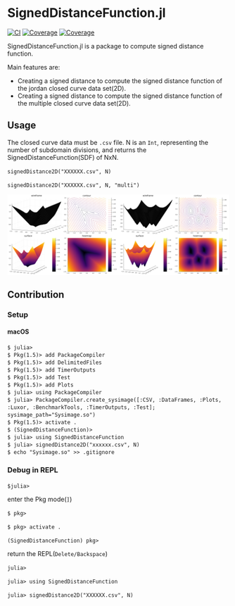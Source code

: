 # SignedDistanceFunction.jl

<!-- [![Build Status](https://app.travis-ci.com/jabelic/SignedDistanceFunction.jl.svg?branch=release)](https://app.travis-ci.com/jabelic/SignedDistanceFunction.jl) -->

[![CI](https://github.com/jabelic/SignedDistanceFunction.jl/actions/workflows/ci.yml/badge.svg)](https://github.com/jabelic/SignedDistanceFunction.jl/actions/workflows/ci.yml)
[![Coverage](https://codecov.io/gh/jabelic/SignedDistanceFunction.jl/branch/main/graph/badge.svg)](https://codecov.io/gh/jabelic/SignedDistanceFunction.jl)
[![Coverage](https://coveralls.io/repos/github/jabelic/SignedDistanceFunction.jl/badge.svg?branch=release)](https://coveralls.io/github/jabelic/SignedDistanceFunction.jl?branch=main)

SignedDistanceFunction.jl is a package to compute signed distance function.

Main features are:

- Creating a signed distance to compute the signed distance function of the jordan closed curve data set(2D).
- Creating a signed distance to compute the signed distance function of the multiple closed curve data set(2D).

<!-- レベルセット法のためのレベルセット関数を計算する際に初期値として必要な付合付き距離関数を閉曲線データから提供する。■ -->

## Usage

The closed curve data must be `.csv` file. N is an `Int`, representing the number of subdomain divisions, and returns the SignedDistanceFunction(SDF) of NxN.

`signedDistance2D("XXXXXX.csv", N)`

`signedDistance2D("XXXXXX.csv", N, "multi")`

<img src="./test/image/ForREADME/2x2interface_multicurves_multiprocess_300.png" width=50%><img src="./test/image/ForREADME/2x2multiple_curves_multicurves_multiprocess_300.png" width=50%>

## Contribution

### Setup

#### macOS

`$ julia>`  
`$ Pkg(1.5)> add PackageCompiler`  
`$ Pkg(1.5)> add DelimitedFiles`  
`$ Pkg(1.5)> add TimerOutputs`  
`$ Pkg(1.5)> add Test`  
`$ Pkg(1.5)> add Plots`  
`$ julia> using PackageCompiler`  
`$ julia> PackageCompiler.create_sysimage([:CSV, :DataFrames, :Plots, :Luxor, :BenchmarkTools, :TimerOutputs, :Test]; sysimage_path="Sysimage.so")`  
`$ Pkg(1.5)> activate .`  
`$ (SignedDistanceFunction)>`  
`$ julia> using SignedDistanceFunction`  
`$ julia> signedDistance2D("xxxxxx.csv", N)`  
`$ echo "Sysimage.so" >> .gitignore`

### Debug in REPL

`$julia>`

enter the Pkg mode(`]`)

`$ pkg>`

`$ pkg> activate .`

`(SignedDistanceFunction) pkg>`

return the REPL(`Delete/Backspace`)

`julia> `

`julia> using SignedDistanceFunction`

`julia> signedDistance2D("XXXXXX.csv", N)`

<!-- Plots sample data:

`julia> using CSV, DataFrames, Plots, DelimitedFiles, Luxor, BenchmarkTools`

`julia> gamma = readdlm("data.csv", ',', Float64)`

`julia> plot(gamma[:, 1], gamma[:, 2], st=:scatter, title="infty_shape", markersize=2, grid=false)`

`julia>  savefig("interface.png") -->
